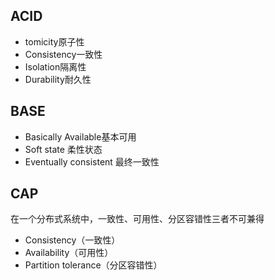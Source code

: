 ## ACID
- tomicity原子性
- Consistency一致性
- Isolation隔离性
- Durability耐久性

## BASE
- Basically Available基本可用
- Soft state 柔性状态
- Eventually consistent 最终一致性

## CAP
在一个分布式系统中，一致性、可用性、分区容错性三者不可兼得
- Consistency（一致性）
- Availability（可用性）
- Partition tolerance（分区容错性）